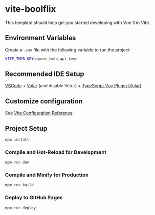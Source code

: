 # vite-boolflix

This template should help get you started developing with Vue 3 in Vite.

## Environment Variables

Create a `.env` file with the following variable to run the project:

```sh
VITE_TMDB_KEY=<your_tmdb_api_key>
```

## Recommended IDE Setup

[VSCode](https://code.visualstudio.com/) + [Volar](https://marketplace.visualstudio.com/items?itemName=Vue.volar) (and disable Vetur) + [TypeScript Vue Plugin (Volar)](https://marketplace.visualstudio.com/items?itemName=Vue.vscode-typescript-vue-plugin).

## Customize configuration

See [Vite Configuration Reference](https://vitejs.dev/config/).

## Project Setup

```sh
npm install
```

### Compile and Hot-Reload for Development

```sh
npm run dev
```

### Compile and Minify for Production

```sh
npm run build
```

### Deploy to GitHub Pages

```sh
npm run deploy
```
